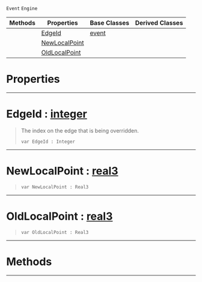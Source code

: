  `Event` `Engine`



|Methods|Properties|Base Classes|Derived Classes|
|---|---|---|---|
| |[ EdgeId](https://github.com/ZilchEngine/ZilchDocs/blob/master/code_reference/class_reference/objectlinkpointchangedevent.md#edgeid-zilch-engine-docum)|[event](https://github.com/ZilchEngine/ZilchDocs/blob/master/code_reference/class_reference/event.md)| |
| |[ NewLocalPoint](https://github.com/ZilchEngine/ZilchDocs/blob/master/code_reference/class_reference/objectlinkpointchangedevent.md#newlocalpoint-zilch-engin)| | |
| |[ OldLocalPoint](https://github.com/ZilchEngine/ZilchDocs/blob/master/code_reference/class_reference/objectlinkpointchangedevent.md#oldlocalpoint-zilch-engin)| | |


 #  Properties


---  
 #  EdgeId : [integer](https://github.com/ZilchEngine/ZilchDocs/blob/master/code_reference/nada_base_types/integer.md)

> The index on the edge that is being overridden.
> ``` lang=cpp, name=Nada
> var EdgeId : Integer


---  
 #  NewLocalPoint : [real3](https://github.com/ZilchEngine/ZilchDocs/blob/master/code_reference/nada_base_types/real3.md)

> 
> ``` lang=cpp, name=Nada
> var NewLocalPoint : Real3


---  
 #  OldLocalPoint : [real3](https://github.com/ZilchEngine/ZilchDocs/blob/master/code_reference/nada_base_types/real3.md)

> 
> ``` lang=cpp, name=Nada
> var OldLocalPoint : Real3


---  
 #  Methods


---  
 

 